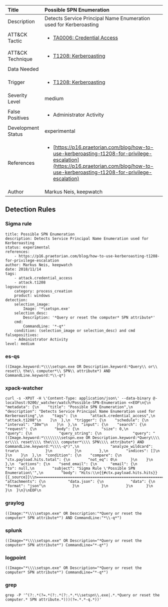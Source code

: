 | Title                | Possible SPN Enumeration                                                                                                                                                 |
|:---------------------|:------------------------------------------------------------------------------------------------------------------------------------------------------------|
| Description          | Detects Service Principal Name Enumeration used for Kerberoasting                                                                                                                                           |
| ATT&amp;CK Tactic    | <ul><li>[TA0006: Credential Access](https://attack.mitre.org/tactics/TA0006)</li></ul>  |
| ATT&amp;CK Technique | <ul><li>[T1208: Kerberoasting](https://attack.mitre.org/techniques/T1208)</li></ul>                             |
| Data Needed          | <ul></ul>                                                         |
| Trigger              | <ul><li>[T1208: Kerberoasting](../Triggers/T1208.md)</li></ul>  |
| Severity Level       | medium                                                                                                                                                 |
| False Positives      | <ul><li>Administrator Activity</li></ul>                                                                  |
| Development Status   | experimental                                                                                                                                                |
| References           | <ul><li>[https://p16.praetorian.com/blog/how-to-use-kerberoasting-t1208-for-privilege-escalation](https://p16.praetorian.com/blog/how-to-use-kerberoasting-t1208-for-privilege-escalation)</li></ul>                                                          |
| Author               | Markus Neis, keepwatch                                                                                                                                                |


## Detection Rules

### Sigma rule

```
title: Possible SPN Enumeration
description: Detects Service Principal Name Enumeration used for Kerberoasting
status: experimental
references:
    - https://p16.praetorian.com/blog/how-to-use-kerberoasting-t1208-for-privilege-escalation
author: Markus Neis, keepwatch
date: 2018/11/14
tags:
    - attack.credential_access
    - attack.t1208
logsource:
    category: process_creation
    product: windows
detection:
    selection_image:
        Image: '*\setspn.exe'
    selection_desc:
        Description: '*Query or reset the computer* SPN attribute*'
    cmd:
        CommandLine: '*-q*'
    condition: (selection_image or selection_desc) and cmd
falsepositives:
    - Administrator Activity
level: medium

```





### es-qs
    
```
((Image.keyword:*\\\\setspn.exe OR Description.keyword:*Query\\ or\\ reset\\ the\\ computer*\\ SPN\\ attribute*) AND CommandLine.keyword:*\\-q*)
```


### xpack-watcher
    
```
curl -s -XPUT -H \'Content-Type: application/json\' --data-binary @- localhost:9200/_watcher/watch/Possible-SPN-Enumeration <<EOF\n{\n  "metadata": {\n    "title": "Possible SPN Enumeration",\n    "description": "Detects Service Principal Name Enumeration used for Kerberoasting",\n    "tags": [\n      "attack.credential_access",\n      "attack.t1208"\n    ]\n  },\n  "trigger": {\n    "schedule": {\n      "interval": "30m"\n    }\n  },\n  "input": {\n    "search": {\n      "request": {\n        "body": {\n          "size": 0,\n          "query": {\n            "query_string": {\n              "query": "((Image.keyword:*\\\\\\\\setspn.exe OR Description.keyword:*Query\\\\ or\\\\ reset\\\\ the\\\\ computer*\\\\ SPN\\\\ attribute*) AND CommandLine.keyword:*\\\\-q*)",\n              "analyze_wildcard": true\n            }\n          }\n        },\n        "indices": []\n      }\n    }\n  },\n  "condition": {\n    "compare": {\n      "ctx.payload.hits.total": {\n        "not_eq": 0\n      }\n    }\n  },\n  "actions": {\n    "send_email": {\n      "email": {\n        "to": null,\n        "subject": "Sigma Rule \'Possible SPN Enumeration\'",\n        "body": "Hits:\\n{{#ctx.payload.hits.hits}}{{_source}}\\n================================================================================\\n{{/ctx.payload.hits.hits}}",\n        "attachments": {\n          "data.json": {\n            "data": {\n              "format": "json"\n            }\n          }\n        }\n      }\n    }\n  }\n}\nEOF\n
```


### graylog
    
```
((Image:"*\\\\setspn.exe" OR Description:"*Query or reset the computer* SPN attribute*") AND CommandLine:"*\\-q*")
```


### splunk
    
```
((Image="*\\\\setspn.exe" OR Description="*Query or reset the computer* SPN attribute*") CommandLine="*-q*")
```


### logpoint
    
```
((Image="*\\\\setspn.exe" OR Description="*Query or reset the computer* SPN attribute*") CommandLine="*-q*")
```


### grep
    
```
grep -P '^(?:.*(?=.*(?:.*(?:.*.*\\setspn\\.exe|.*.*Query or reset the computer.* SPN attribute.*)))(?=.*.*-q.*))'
```



